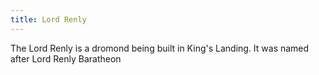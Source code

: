 ```yaml
---
title: Lord Renly
---
```


The Lord Renly is a dromond being built in King's Landing. It was named after Lord Renly Baratheon


